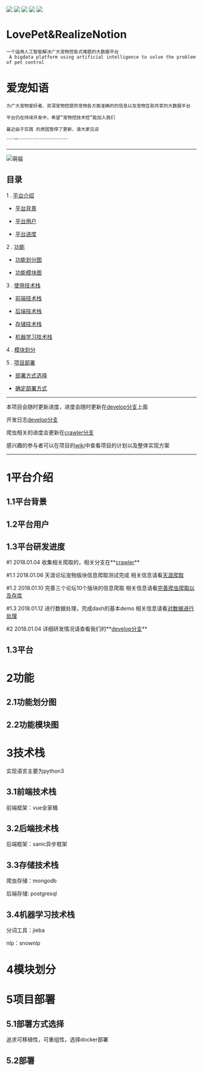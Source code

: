 ![](https://img.shields./travis/rust-lang/rust/master.svg)
![](https://img.shields.io/scrutinizer/coverage/g/phpmyadmin/phpmyadmin/master.svg)
![](https://img.shields.io/sensiolabs/i/45afb680-d4e6-4e66-93ea-bcfa79eb8a87.svg)
![](https://img..io/dotnet.myget/dotnet-coreclr/dt/Microsoft.DotNet.CoreCLR.svg)
![](https://img.shields.io/badge/python-3.6-orange.svg)

# LovePet&RealizeNotion

```
一个运用人工智能解决广大宠物控各式难题的大数据平台
 A bigdata platform using artificial intelligence to solve the problem of pet control 
```

# 爱宠知语

`为广大宠物爱好者、资深宠物控提供宠物各方面准确的的信息以及宠物互助共享的大数据平台`

``平台仍在持续开发中，希望“宠物控技术控”能加入我们``

`最近由于实践 的原因暂停了更新，请大家见谅`

`````‵‵``````````````````````````````

---


![萌猫](https://github.com/PythonScientists/LovePet-RealizeNotion/blob/master/cat.jpg)


## 目录

1 . [平台介绍](#1平台介绍)

  - [平台背景](##1.1平台背景)
  
  - [平台用户](##1.2平台用户)
  
  - [平台进度](##1.3平台研发进度)
    
2 . [功能](#2功能)

  - [功能划分图](##2.1功能划分图)
  
  - [功能模块图](##2.2功能模块图)

3 . [使用技术栈](#3技术栈)
  
  - [前端技术栈](##3.1前端技术栈)
  
  - [后端技术栈](##3.2后端技术栈)
  
  - [存储技术栈](##3.3存储技术栈)
  
  - [机器学习技术栈](##3.4机器学习技术栈)

4 . [模块划分](#4模块划分)

5 . [项目部署](#5项目部署)

  - [部署方式选择](##5.1部署方式选择)
  
  - [确定部署方式](##5.2部署)

----

本项目会随时更新进度，进度会随时更新在[develop分支](https://github.com/PythonScientists/LovePet-RealizeNotion/tree/develop)上面

开发日志[develop分支](https://github.com/PythonScientists/LovePet-RealizeNotion/tree/develop)

爬虫相关的进度会更新在[crawler分支](https://github.com/PythonScientists/LovePet-RealizeNotion/tree/crawler)

感兴趣的参与者可以在项目的[wiki](https://github.com/PythonScientists/LovePet-RealizeNotion/wiki)中查看项目的计划以及整体实现方案

---

# 1平台介绍

## 1.1平台背景

## 1.2平台用户

## 1.3平台研发进度

#1 2018.01.04 收集相关爬取的，相关分支在**[crawler](https://github.com/PythonScientists/LovePet-RealizeNotion/blob/crawler/URL/URL.md)**

#1.1 2018.01.06 天涯论坛宠物版块信息爬取测试完成 相关信息请看[天涯爬取](https://github.com/PythonScientists/LovePet-RealizeNotion/commit/b45eea23dd8aeda3259d50c4f750c2554edfdbd9)

#1.2 2018.01.10 完善三个论坛10个版块的信息爬取 相关信息请看[完善爬虫爬取以及存库](https://github.com/PythonScientists/LovePet-RealizeNotion/commit/1eb79353993cb225f948ccd068c0c3b503f521a2)

#1.3 2018.01.12 进行数据处理，完成dash的基本demo 相关信息请看[对数据进行处理](https://github.com/PythonScientists/LovePet-RealizeNotion/commit/b09dc50fff92b45e8d2237a641bfcfc0684c1a08)

#2 2018.01.04 详细研发情况请查看我们的**[develop分支](https://github.com/PythonScientists/LovePet-RealizeNotion/tree/develop)**

## 1.3平台
# 2功能

## 2.1功能划分图

## 2.2功能模块图

# 3技术栈 

实现语言主要为python3

## 3.1前端技术栈

前端框架：vue全家桶

## 3.2后端技术栈

后端框架：sanic异步框架

## 3.3存储技术栈

爬虫存储：mongodb

后端存储: postgresql

## 3.4机器学习技术栈

分词工具：jieba

nlp：snownlp

# 4模块划分

# 5项目部署

## 5.1部署方式选择

追求可移植性，可重组性，选择docker部署

## 5.2部署
